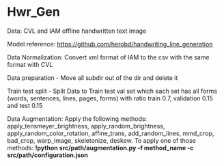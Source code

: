# Hwr_Gen
Data: CVL and IAM offline handwritten text image  
  
Model reference: https://github.com/herobd/handwriting_line_generation  
  
Data Normalization: Convert xml format of IAM to the csv with the same format with CVL  
  
Data preparation - Move all subdir out of the dir and delete it  
  
Train test split - Split Data to Train test val set which each set has all forms (words, sentences, lines, pages, forms) with ratio train 0.7, validation 0.15 and test 0.15 
  
Data Augmentation: Apply the following methods: apply_tensmeyer_brightness, apply_random_brightness, apply_random_color_rotation, affine_trans, add_random_lines, mmd_crop, bad_crop, warp_image, skeletonize, deskew. To apply one of those methods:   **!python src/path/augmentation.py -f method_name -c src/path/configuration.json**  
  
